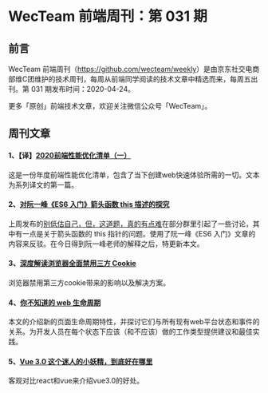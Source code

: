 # WecTeam 前端周刊：第 031 期

## 前言

WecTeam 前端周刊（<https://github.com/wecteam/weekly>）是由京东社交电商部维C团维护的技术周刊，每周从前端同学阅读的技术文章中精选而来，每周五出刊。第 031 期发布时间：2020-04-24。

更多「原创」前端技术文章，欢迎关注微信公众号「WecTeam」。

## 周刊文章

#### 1、【译】[2020前端性能优化清单（一）](https://mp.weixin.qq.com/s/d9J-_aF9K8QTUtemol-EfQ)

这是一份年度前端性能优化清单，包含了当下创建web快速体验所需的一切。文本为系列译文的第一篇。

#### 2、[对阮一峰《ES6 入门》箭头函数 this 描述的探究](https://mp.weixin.qq.com/s/_is9UenJNXT7NZ14njupYg)

上周发布的[别低估自己，但，这道题，真的有点难](https://mp.weixin.qq.com/s/1iw1MBfitockO5U0ZJIeXQ)在部分群里引起了一些讨论，其中有一点是关于箭头函数的 this 指针的问题。使用了阮一峰《ES6 入门》文章的内容来反驳。在今日得到阮一峰老师的解释之后，特更新本文。

#### 3、[深度解读浏览器全面禁用三方 Cookie](https://mp.weixin.qq.com/s/7aWSZtitdOuMrRaxMZoYVQ)

浏览器禁用第三方cookie带来的影响以及解决方案。

#### 4、[你不知道的 web 生命周期](https://juejin.im/post/5e9e4c0de51d4546fa453b38)

本文的介绍新的页面生命周期特性，并探讨它们与所有现有web平台状态和事件的关系。为开发人员在每个状态下应该（和不应该）做的工作类型提供建议和最佳实践。

#### 5、[Vue 3.0 这个迷人的小妖精，到底好在哪里](https://juejin.im/post/5e9ce011f265da47b8450c11)

客观对比react和vue来介绍vue3.0的好处。
